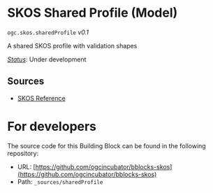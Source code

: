
# SKOS Shared Profile (Model)

`ogc.skos.sharedProfile` *v0.1*

A shared SKOS profile with validation shapes

[*Status*](http://www.opengis.net/def/status): Under development

## Sources

* [SKOS Reference](https://www.w3.org/TR/skos-reference/)

# For developers

The source code for this Building Block can be found in the following repository:

* URL: [https://github.com/ogcincubator/bblocks-skos](https://github.com/ogcincubator/bblocks-skos)
* Path: `_sources/sharedProfile`

